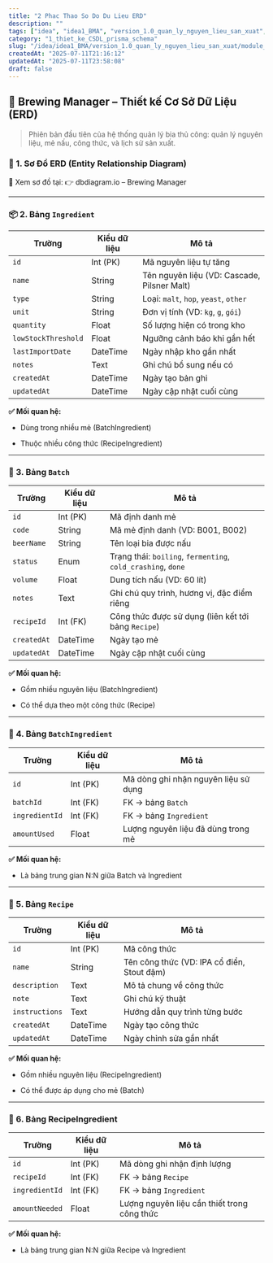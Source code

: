 ```yaml
---
title: "2 Phac Thao So Do Du Lieu ERD"
description: ""
tags: ["idea", "idea1_BMA", "version_1.0_quan_ly_nguyen_lieu_san_xuat", "module_1_nguyen_lieu", "1_thiet_ke_CSDL_prisma_schema"]
category: "1_thiet_ke_CSDL_prisma_schema"
slug: "/idea/idea1_BMA/version_1.0_quan_ly_nguyen_lieu_san_xuat/module_1_nguyen_lieu/1_thiet_ke_CSDL_prisma_schema/2_phac_thao_so_do_du_lieu_ERD.md"
createdAt: "2025-07-11T21:16:12"
updatedAt: "2025-07-11T23:58:08"
draft: false
---
```

## 🍺 Brewing Manager – Thiết kế Cơ Sở Dữ Liệu (ERD)
> Phiên bản đầu tiên của hệ thống quản lý bia thủ công: quản lý nguyên liệu, mẻ nấu, công thức, và lịch sử sản xuất.

### 🧩 1. Sơ Đồ ERD (Entity Relationship Diagram)
🔗 Xem sơ đồ tại:
👉 dbdiagram.io – Brewing Manager

___

### 📦 2. Bảng `Ingredient`
| Trường              | Kiểu dữ liệu | Mô tả                                       |
| ------------------- | ------------ | ------------------------------------------- |
| `id`                | Int (PK)     | Mã nguyên liệu tự tăng                      |
| `name`              | String       | Tên nguyên liệu (VD: Cascade, Pilsner Malt) |
| `type`              | String       | Loại: `malt`, `hop`, `yeast`, `other`       |
| `unit`              | String       | Đơn vị tính (VD: `kg`, `g`, `gói`)          |
| `quantity`          | Float        | Số lượng hiện có trong kho                  |
| `lowStockThreshold` | Float        | Ngưỡng cảnh báo khi gần hết                 |
| `lastImportDate`    | DateTime     | Ngày nhập kho gần nhất                      |
| `notes`             | Text         | Ghi chú bổ sung nếu có                      |
| `createdAt`         | DateTime     | Ngày tạo bản ghi                            |
| `updatedAt`         | DateTime     | Ngày cập nhật cuối cùng                     |

**✅ Mối quan hệ:**

- Dùng trong nhiều mẻ (BatchIngredient)

- Thuộc nhiều công thức (RecipeIngredient)
___

### 🍺 3. Bảng `Batch`

| Trường      | Kiểu dữ liệu | Mô tả                                                        |
| ----------- | ------------ | ------------------------------------------------------------ |
| `id`        | Int (PK)     | Mã định danh mẻ                                              |
| `code`      | String       | Mã mẻ định danh (VD: B001, B002)                             |
| `beerName`  | String       | Tên loại bia được nấu                                        |
| `status`    | Enum         | Trạng thái: `boiling`, `fermenting`, `cold_crashing`, `done` |
| `volume`    | Float        | Dung tích nấu (VD: 60 lít)                                   |
| `notes`     | Text         | Ghi chú quy trình, hương vị, đặc điểm riêng                  |
| `recipeId`  | Int (FK)     | Công thức được sử dụng (liên kết tới bảng `Recipe`)          |
| `createdAt` | DateTime     | Ngày tạo mẻ                                                  |
| `updatedAt` | DateTime     | Ngày cập nhật cuối cùng                                      |

**✅ Mối quan hệ:**

- Gồm nhiều nguyên liệu (BatchIngredient)

- Có thể dựa theo một công thức (Recipe)

___

### 🧮 4. Bảng `BatchIngredient`
| Trường         | Kiểu dữ liệu | Mô tả                                |
| -------------- | ------------ | ------------------------------------ |
| `id`           | Int (PK)     | Mã dòng ghi nhận nguyên liệu sử dụng |
| `batchId`      | Int (FK)     | FK → bảng `Batch`                    |
| `ingredientId` | Int (FK)     | FK → bảng `Ingredient`               |
| `amountUsed`   | Float        | Lượng nguyên liệu đã dùng trong mẻ   |

**✅ Mối quan hệ:**

- Là bảng trung gian N:N giữa Batch và Ingredient
___

### 📘 5. Bảng `Recipe`
| Trường         | Kiểu dữ liệu | Mô tả                                      |
| -------------- | ------------ | ------------------------------------------ |
| `id`           | Int (PK)     | Mã công thức                               |
| `name`         | String       | Tên công thức (VD: IPA cổ điển, Stout đậm) |
| `description`  | Text         | Mô tả chung về công thức                   |
| `note`         | Text         | Ghi chú kỹ thuật                           |
| `instructions` | Text         | Hướng dẫn quy trình từng bước              |
| `createdAt`    | DateTime     | Ngày tạo công thức                         |
| `updatedAt`    | DateTime     | Ngày chỉnh sửa gần nhất                    |

**✅ Mối quan hệ:**

- Gồm nhiều nguyên liệu (RecipeIngredient)

- Có thể được áp dụng cho mẻ (Batch)
___

### 🧂 6. Bảng RecipeIngredient
| Trường         | Kiểu dữ liệu | Mô tả                                       |
| -------------- | ------------ | ------------------------------------------- |
| `id`           | Int (PK)     | Mã dòng ghi nhận định lượng                 |
| `recipeId`     | Int (FK)     | FK → bảng `Recipe`                          |
| `ingredientId` | Int (FK)     | FK → bảng `Ingredient`                      |
| `amountNeeded` | Float        | Lượng nguyên liệu cần thiết trong công thức |

**✅ Mối quan hệ:**

- Là bảng trung gian N:N giữa Recipe và Ingredient